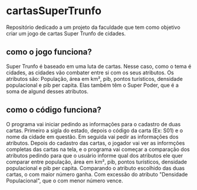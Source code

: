 # cartasSuperTrunfo
Repositório dedicado a um projeto da faculdade que tem como objetivo criar um jogo de cartas Super Trunfo de cidades.

## como o jogo funciona?
Super Trunfo é baseado em uma luta de cartas. Nesse caso, como o tema é cidades, as cidades vão combater entre si com os seus atributos.
Os atributos são: População, área em km², pib, pontos turísticos, densidade populacional e pib per capita. Elas também têm o Super Poder, que é a soma de algund desses atributos.

## como o código funciona?
O programa vai iniciar pedindo as informações para o cadastro de duas cartas. Primeiro a sigla do estado, depois o código da carta (Ex: S01) e o nome da cidade em questão. Em seguida vai pedir as informações dos atributos.
Depois do cadastro das cartas, o jogador vai ver as informções completas das cartas na tela, e o programa vai começar a comparação dos atributos pedindo para que o usuário informe qual dos atributos ele quer comparar entre população, área em km², pib, pontos turísticos, densidade populacional e pib per capita.
Comparando o atributo escolhido das duas cartas, o com maior número ganha. Com excessão do atributo "Densidade Populacional", que o com menor número vence.
